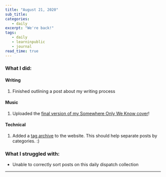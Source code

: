 ```yaml
---
title: "August 21, 2020"
sub_title: 
categories:
   - daily
excerpt: "We're back!"
tags:
   - daily
   - learninpublic
   - journal
read_time: true
---
```


### What I did:

#### Writing

1. Finished outlining a post about my writing process

#### Music

1. Uploaded the [final version of my Somewhere Only We Know cover](https://www.instagram.com/tv/CEGK-BVpNq1/)!

#### Technical

1. Added a [tag archive](/tags) to the website. This should help separate posts by categories. :)

### What I struggled with:
 - Unable to correctly sort posts on this daily dispatch collection
---
